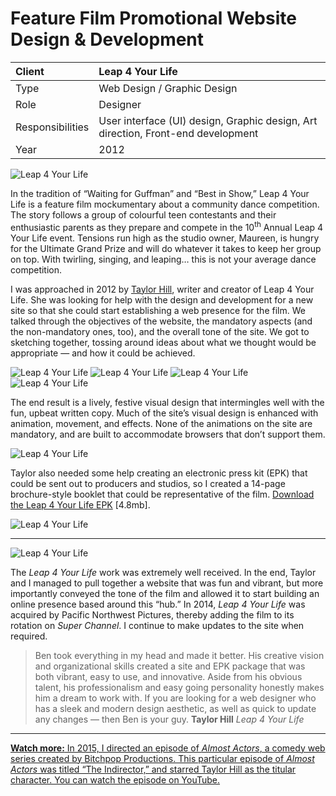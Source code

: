 # Feature Film Promotional Website Design & Development

| Client           | Leap 4 Your Life |
| :--------------- | :--- |
| Type             | Web Design / Graphic Design |
| Role             | Designer |
| Responsibilities | User interface (UI) design, Graphic design, Art direction, Front-end development |
| Year             | 2012 |

![Leap 4 Your Life](../assets/leap-4-your-life-screen.jpg)

In the tradition of “Waiting for Guffman” and “Best in Show,” Leap 4 Your Life is a feature film mockumentary about a community dance competition. The story follows a group of colourful teen contestants and their enthusiastic parents as they prepare and compete in the 10<sup>th</sup> Annual Leap 4 Your Life event. Tensions run high as the studio owner, Maureen, is hungry for the Ultimate Grand Prize and will do whatever it takes to keep her group on top. With twirling, singing, and leaping… this is not your average dance competition.

I was approached in 2012 by [Taylor Hill](https://twitter.com/iamtaylorhill), writer and creator of Leap 4 Your Life. She was looking for help with the design and development for a new site so that she could start establishing a web presence for the film. We talked through the objectives of the website, the mandatory aspects (and the non-mandatory ones, too), and the overall tone of the site. We got to sketching together, tossing around ideas about what we thought would be appropriate — and how it could be achieved.

![Leap 4 Your Life](../assets/leap-4-your-life-design-sketch.jpg)
![Leap 4 Your Life](../assets/leap-4-your-life-redesign-mobile.png)
![Leap 4 Your Life](../assets/leap-4-your-life-redesign-desktop.s1.png)
![Leap 4 Your Life](../assets/leap-4-your-life-redesign-desktop.s2.png)

The end result is a lively, festive visual design that intermingles well with the fun, upbeat written copy. Much of the site’s visual design is enhanced with animation, movement, and effects. None of the animations on the site are mandatory, and are built to accommodate browsers that don’t support them.

![Leap 4 Your Life](../assets/leap-4-your-life-animation.gif)

Taylor also needed some help creating an electronic press kit (EPK) that could be sent out to producers and studios, so I created a 14-page brochure-style booklet that could be representative of the film. [Download the Leap 4 Your Life EPK](../assets/Leap4YourLife-EPK.pdf) [4.8mb].

![Leap 4 Your Life](../assets/leap-4-your-life-epk.jpg)

***

![Leap 4 Your Life](../assets/leap-4-your-life-facebook.png)

The *Leap 4 Your Life* work was extremely well received. In the end, Taylor and I managed to pull together a website that was fun and vibrant, but more importantly conveyed the tone of the film and allowed it to start building an online presence based around this “hub.” In 2014, *Leap 4 Your Life* was acquired by Pacific Northwest Pictures, thereby adding the film to its rotation on *Super Channel*. I continue to make updates to the site when required.

> Ben took everything in my head and made it better. His creative vision and organizational skills created a site and EPK package that was both vibrant, easy to use, and innovative. Aside from his obvious talent, his professionalism and easy going personality honestly makes him a dream to work with. If you are looking for a web designer who has a sleek and modern design aesthetic, as well as quick to update any changes — then Ben is your guy. 
**Taylor Hill**
*Leap 4 Your Life*

***

[**Watch more:** In 2015, I directed an episode of *Almost Actors*, a comedy web series created by Bitchpop Productions. This particular episode of *Almost Actors* was titled “The Indirector,” and starred Taylor Hill as the titular character. You can watch the episode on YouTube.](https://youtu.be/18hjQV8Jd6M)

